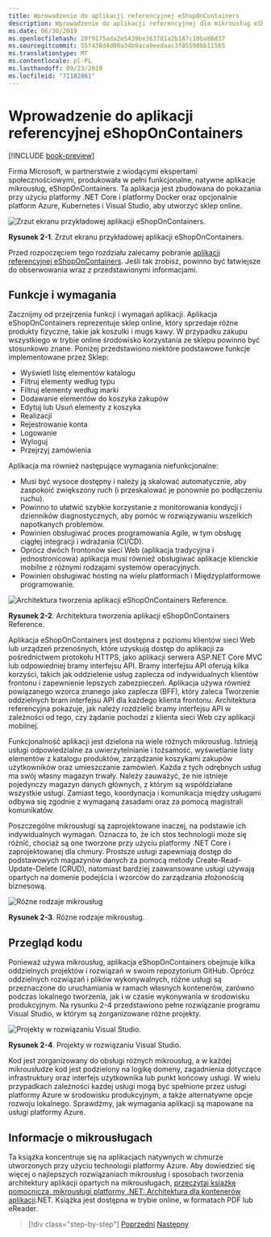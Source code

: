 ```yaml
---
title: Wprowadzenie do aplikacji referencyjnej eShopOnContainers
description: Wprowadzenie do aplikacji referencyjnej dla mikrousług eShopOnContainers Cloud Native dla ASP.NET Core i platformy Azure.
ms.date: 06/30/2019
ms.openlocfilehash: 20f9175ada2e5439be363781a2b187c10ba86d37
ms.sourcegitcommit: 55f438d4d00a34b9aca9eedaac3f85590bb11565
ms.translationtype: MT
ms.contentlocale: pl-PL
ms.lasthandoff: 09/23/2019
ms.locfileid: "71182861"
---
```

# <a name="introducing-eshoponcontainers-reference-app"></a>Wprowadzenie do aplikacji referencyjnej eShopOnContainers

[!INCLUDE [book-preview](../../../includes/book-preview.md)]

Firma Microsoft, w partnerstwie z wiodącymi ekspertami społecznościowymi, produkowała w pełni funkcjonalne, natywne aplikacje mikrousług, eShopOnContainers. Ta aplikacja jest zbudowana do pokazania przy użyciu platformy .NET Core i platformy Docker oraz opcjonalnie platform Azure, Kubernetes i Visual Studio, aby utworzyć sklep online.

![Zrzut ekranu przykładowej aplikacji eShopOnContainers.](./media/eshoponcontainers-sample-app-screenshot.png)

**Rysunek 2-1**. Zrzut ekranu przykładowej aplikacji eShopOnContainers.

Przed rozpoczęciem tego rozdziału zalecamy pobranie [aplikacji referencyjnej eShopOnContainers](https://github.com/dotnet-architecture/eShopOnContainers). Jeśli tak zrobisz, powinno być łatwiejsze do obserwowania wraz z przedstawionymi informacjami.

## <a name="features-and-requirements"></a>Funkcje i wymagania

Zacznijmy od przejrzenia funkcji i wymagań aplikacji. Aplikacja eShopOnContainers reprezentuje sklep online, który sprzedaje różne produkty fizyczne, takie jak koszulki i mugs kawy. W przypadku zakupu wszystkiego w trybie online środowisko korzystania ze sklepu powinno być stosunkowo znane. Poniżej przedstawiono niektóre podstawowe funkcje implementowane przez Sklep:

- Wyświetl listę elementów katalogu
- Filtruj elementy według typu
- Filtruj elementy według marki
- Dodawanie elementów do koszyka zakupów
- Edytuj lub Usuń elementy z koszyka
- Realizacji
- Rejestrowanie konta
- Logowanie
- Wyloguj
- Przejrzyj zamówienia

Aplikacja ma również następujące wymagania niefunkcjonalne:

- Musi być wysoce dostępny i należy ją skalować automatycznie, aby zaspokoić zwiększony ruch (i przeskalować je ponownie po podłączeniu ruchu). 
- Powinno to ułatwić szybkie korzystanie z monitorowania kondycji i dzienników diagnostycznych, aby pomóc w rozwiązywaniu wszelkich napotkanych problemów. 
- Powinien obsługiwać proces programowania Agile, w tym obsługę ciągłej integracji i wdrażania (CI/CD). 
- Oprócz dwóch frontonów sieci Web (aplikacja tradycyjna i jednostronicowa) aplikacja musi również obsługiwać aplikacje klienckie mobilne z różnymi rodzajami systemów operacyjnych. 
- Powinien obsługiwać hosting na wielu platformach i Międzyplatformowe programowanie.

![Architektura tworzenia aplikacji eShopOnContainers Reference.](./media/eshoponcontainers-development-architecture.png)

**Rysunek 2-2**. Architektura tworzenia aplikacji eShopOnContainers Reference.

Aplikacja eShopOnContainers jest dostępna z poziomu klientów sieci Web lub urządzeń przenośnych, które uzyskują dostęp do aplikacji za pośrednictwem protokołu HTTPS, jako aplikacji serwera ASP.NET Core MVC lub odpowiedniej bramy interfejsu API. Bramy interfejsu API oferują kilka korzyści, takich jak oddzielenie usług zaplecza od indywidualnych klientów frontonu i zapewnienie lepszych zabezpieczeń. Aplikacja używa również powiązanego wzorca znanego jako zaplecza (BFF), który zaleca Tworzenie oddzielnych bram interfejsu API dla każdego klienta frontonu. Architektura referencyjna pokazuje, jak należy rozdzielić bramy interfejsu API w zależności od tego, czy żądanie pochodzi z klienta sieci Web czy aplikacji mobilnej.

Funkcjonalność aplikacji jest dzielona na wiele różnych mikrousług. Istnieją usługi odpowiedzialne za uwierzytelnianie i tożsamość, wyświetlanie listy elementów z katalogu produktów, zarządzanie koszykami zakupów użytkowników oraz umieszczanie zamówień. Każda z tych odrębnych usług ma swój własny magazyn trwały. Należy zauważyć, że nie istnieje pojedynczy magazyn danych głównych, z którym są współdziałane wszystkie usługi. Zamiast tego, koordynacja i komunikacja między usługami odbywa się zgodnie z wymaganą zasadami oraz za pomocą magistrali komunikatów.

Poszczególne mikrousługi są zaprojektowane inaczej, na podstawie ich indywidualnych wymagań. Oznacza to, że ich stos technologii może się różnić, chociaż są one tworzone przy użyciu platformy .NET Core i zaprojektowanej dla chmury. Prostsze usługi zapewniają dostęp do podstawowych magazynów danych za pomocą metody Create-Read-Update-Delete (CRUD), natomiast bardziej zaawansowane usługi używają opartych na domenie podejścia i wzorców do zarządzania złożonością biznesową.

![Różne rodzaje mikrousług](./media/different-kinds-of-microservices.png)

**Rysunek 2-3**. Różne rodzaje mikrousług.

## <a name="overview-of-the-code"></a>Przegląd kodu

Ponieważ używa mikrousług, aplikacja eShopOnContainers obejmuje kilka oddzielnych projektów i rozwiązań w swoim repozytorium GitHub. Oprócz oddzielnych rozwiązań i plików wykonywalnych, różne usługi są przeznaczone do uruchamiania w ramach własnych kontenerów, zarówno podczas lokalnego tworzenia, jak i w czasie wykonywania w środowisku produkcyjnym. Na rysunku 2-4 przedstawiono pełne rozwiązanie programu Visual Studio, w którym są zorganizowane różne projekty.

![Projekty w rozwiązaniu Visual Studio.](./media/projects-in-visual-studio-solution.png)

**Rysunek 2-4**. Projekty w rozwiązaniu Visual Studio.

Kod jest zorganizowany do obsługi różnych mikrousług, a w każdej mikrousłudze kod jest podzielony na logikę domeny, zagadnienia dotyczące infrastruktury oraz interfejs użytkownika lub punkt końcowy usługi. W wielu przypadkach zależności każdej usługi mogą być spełnione przez usługi platformy Azure w środowisku produkcyjnym, a także alternatywne opcje rozwoju lokalnego. Sprawdźmy, jak wymagania aplikacji są mapowane na usługi platformy Azure.

## <a name="understanding-microservices"></a>Informacje o mikrousługach

Ta książka koncentruje się na aplikacjach natywnych w chmurze utworzonych przy użyciu technologii platformy Azure. Aby dowiedzieć się więcej o najlepszych rozwiązaniach mikrousług i sposobach tworzenia architektury aplikacji opartych na mikrousługach, [przeczytaj książkę pomocniczą, mikrousługi platformy .NET: Architektura dla kontenerów aplikacji](https://dotnet.microsoft.com/learn/aspnet/microservices-architecture).NET. Książka jest dostępna w trybie online, w formatach PDF lub eReader.

>[!div class="step-by-step"]
>[Poprzedni](candidate-apps.md)
>[Następny](map-eshoponcontainers-azure-services.md)
